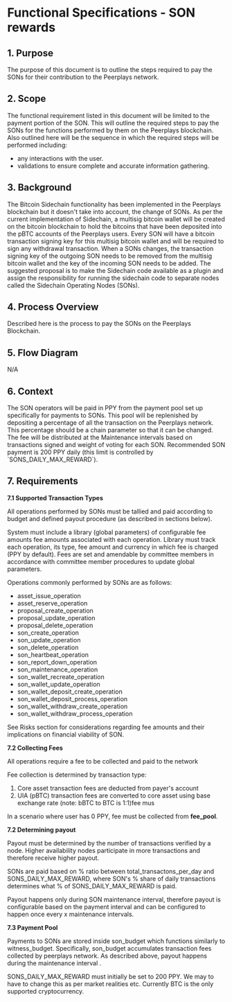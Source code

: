 # Functional Specifications - SON rewards

## **1. Purpose**

The purpose of this document is to outline the steps required to pay the SONs for their contribution to the Peerplays network.

## **2. Scope**

The functional requirement listed in this document will be limited to the payment portion of the SON. This will outline the required steps to pay the SONs for the functions performed by them on the Peerplays blockchain. Also outlined here will be the sequence in which the required steps will be performed including:

* any interactions with the user.
* validations to ensure complete and accurate information gathering.

## **3. Background**

The Bitcoin Sidechain functionality has been implemented in the Peerplays blockchain but it doesn't take into account, the change of SONs. As per the current implementation of Sidechain, a multisig bitcoin wallet will be created on the bitcoin blockchain to hold the bitcoins that have been deposited into the pBTC accounts of the Peerplays users. Every SON will have a bitcoin transaction signing key for this multisig bitcoin wallet and will be required to sign any withdrawal transaction. When a SONs changes, the transaction signing key of the outgoing SON needs to be removed from the multisig bitcoin wallet and the key of the incoming SON needs to be added. The suggested proposal is to make the Sidechain code available as a plugin and assign the responsibility for running the sidechain code to separate nodes called the Sidechain Operating Nodes \(SONs\). 

## **4. Process Overview**

Described here is the process to pay the SONs on the Peerplays Blockchain.

## **5. Flow Diagram**

N/A

## **6. Context**

The SON operators will be paid in PPY from the payment pool set up specifically for payments to SONs. This pool will be replenished by depositing a percentage of all the transaction on the Peerplays network. This percentage should be a chain parameter so that it can be changed. The fee will be distributed at the Maintenance intervals based on transactions signed and weight of voting for each SON. Recommended SON payment is 200 PPY daily \(this limit is controlled by \`SONS\_DAILY\_MAX\_REWARD\`\).

## **7. Requirements**

**7.1 Supported Transaction Types**

All operations performed by SONs must be tallied and paid according to budget and defined payout procedure \(as described in sections below\).

System must include a library \(global parameters\) of configurable fee amounts fee amounts associated with each operation. Library must track each operation, its type, fee amount and currency in which fee is charged \(PPY by default\). Fees are set and amendable by committee members in accordance with committee member procedures to update global parameters.

Operations commonly performed by SONs are as follows:

* asset\_issue\_operation
* asset\_reserve\_operation
* proposal\_create\_operation
* proposal\_update\_operation
* proposal\_delete\_operation
* son\_create\_operation
* son\_update\_operation
* son\_delete\_operation
* son\_heartbeat\_operation
* son\_report\_down\_operation
* son\_maintenance\_operation
* son\_wallet\_recreate\_operation
* son\_wallet\_update\_operation
* son\_wallet\_deposit\_create\_operation
* son\_wallet\_deposit\_process\_operation
* son\_wallet\_withdraw\_create\_operation
* son\_wallet\_withdraw\_process\_operation

See Risks section for considerations regarding fee amounts and their implications on financial viability of SON.

**7.2 Collecting Fees**

All operations require a fee to be collected and paid to the network

Fee collection is determined by transaction type:

1. Core asset transaction fees are deducted from payer's account
2. UIA \(pBTC\) transaction fees are converted to core asset using base exchange rate \(note: bBTC to BTC is 1:1\)fee mus

In a scenario where user has 0 PPY, fee must be collected from **fee\_pool**.

**7.2 Determining payout**

Payout must be determined by the number of transactions verified by a node. Higher availability nodes participate in more transactions and therefore receive higher payout.

SONs are paid based on % ratio between total\_transactons\_per\_day and SONS\_DAILY\_MAX\_REWARD, where SON's % share of daily transactions determines what % of SONS\_DAILY\_MAX\_REWARD is paid.

Payout happens only during SON maintenance interval, therefore payout is configurable based on the payment interval and can be configured to happen once every x maintenance intervals.

**7.3 Payment Pool**

Payments to SONs are stored inside son\_budget which functions similarly to witness\_budget. Specifically, son\_budget accumulates transaction fees collected by peerplays network. As described above, payout happens during the maintenance interval .

SONS\_DAILY\_MAX\_REWARD must initially be set to 200 PPY. We may to have to change this as per market realities etc. Currently BTC is the only supported cryptocurrency.

